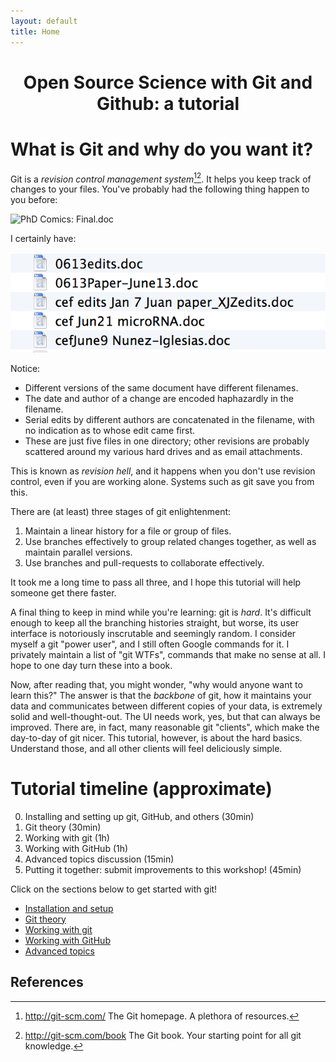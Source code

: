 ```yaml
---
layout: default
title: Home
---
```


# <center> Open Source Science with Git and Github: a tutorial </center>

# What is Git and why do you want it?

Git is a _revision control management system_[^git][^gitbook]. It helps you
keep track of changes to your files. You've probably had the following thing
happen to you before:

![PhD Comics:
Final.doc](http://www.phdcomics.com/comics/archive/phd101212s.gif)

I certainly have:

![Revision hell](/images/revhell.png)

Notice:

- Different versions of the same document have different filenames.
- The date and author of a change are encoded haphazardly in the filename.
- Serial edits by different authors are concatenated in the filename, with no
  indication as to whose edit came first.
- These are just five files in one directory; other revisions are probably
  scattered around my various hard drives and as email attachments.

This is known as _revision hell_, and it happens when you don't use revision
control, even if you are working alone. Systems such as git save you from this.

There are (at least) three stages of git enlightenment:

1. Maintain a linear history for a file or group of files.
2. Use branches effectively to group related changes together, as well as
   maintain parallel versions.
3. Use branches and pull-requests to collaborate effectively.

It took me a long time to pass all three, and I hope this tutorial will help
someone get there faster.

A final thing to keep in mind while you're learning: git is *hard*.
It's difficult enough to keep all the branching histories straight, but
worse, its user interface is notoriously inscrutable and seemingly random.
I consider myself a git "power user", and I still often Google commands for
it.
I privately maintain a list of "git WTFs", commands that make no sense at all.
I hope to one day turn these into a book.

Now, after reading that, you might wonder, "why would anyone want to learn
this?"
The answer is that the *backbone* of git, how it maintains your data and
communicates between different copies of your data, is extremely solid and
well-thought-out.
The UI needs work, yes, but that can always be improved.
There are, in fact, many reasonable git "clients", which make the day-to-day of
git nicer.
This tutorial, however, is about the hard basics.
Understand those, and all other clients will feel deliciously simple.

# Tutorial timeline (approximate)

0. Installing and setting up git, GitHub, and others (30min)
1. Git theory (30min)
2. Working with git (1h)
3. Working with GitHub (1h)
4. Advanced topics discussion (15min)
5. Putting it together: submit improvements to this workshop! (45min)

Click on the sections below to get started with git!

- [Installation and setup](/installation/)
- [Git theory](/git-theory/)
- [Working with git](/working-with-git/)
- [Working with GitHub](/working-with-github/)
- [Advanced topics](/advanced-topics/)

## References

[^git]: http://git-scm.com/ The Git homepage. A plethora of resources.

[^gitbook]: http://git-scm.com/book The Git book. Your starting point for all
    git knowledge.
